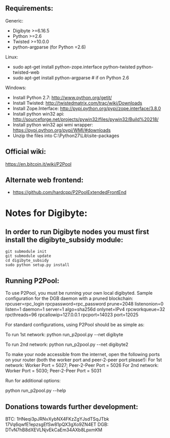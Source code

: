 Requirements:
-------------------------
Generic:
* Digibyte >=6.16.5
* Python >=2.6
* Twisted >=10.0.0
* python-argparse (for Python =2.6)

Linux:
* sudo apt-get install python-zope.interface python-twisted python-twisted-web
* sudo apt-get install python-argparse # if on Python 2.6

Windows:
* Install Python 2.7: http://www.python.org/getit/
* Install Twisted: http://twistedmatrix.com/trac/wiki/Downloads
* Install Zope.Interface: http://pypi.python.org/pypi/zope.interface/3.8.0
* Install python win32 api: http://sourceforge.net/projects/pywin32/files/pywin32/Build%20218/
* Install python win32 api wmi wrapper: https://pypi.python.org/pypi/WMI/#downloads
* Unzip the files into C:\Python27\Lib\site-packages

Official wiki:
-------------------------
https://en.bitcoin.it/wiki/P2Pool

Alternate web frontend:
-------------------------
* https://github.com/hardcpp/P2PoolExtendedFrontEnd

Notes for Digibyte:
=========================
In order to run Digibyte nodes you must first install the digibyte_subsidy module:
-------------------------
    git submodule init
    git submodule update
    cd digibyte_subsidy
    sudo python setup.py install

Running P2Pool:
-------------------------
To use P2Pool, you must be running your own local digibyted.
Sample configuration for the DGB daemon with a pruned blockchain:
    rpcuser=rpc_login
    rpcpassword=rpc_password
    prune=2048
    listenonion=0
    listen=1
    daemon=1
    server=1
    algo=sha256d
    onlynet=IPv4
    rpcworkqueue=32
    rpcthreads=96
    rpcallowip=127.0.0.1
    rpcport=14023
    port=12025

For standard configurations, using P2Pool should be as simple as:

To run 1st network:
    python run_p2pool.py --net digibyte

To run 2nd network:
    python run_p2pool.py --net digibyte2

To make your node accessible from the internet, open the following ports on your router (both the worker port and peer-2-peer port please!):
For 1st network:
    Worker Port = 5027; Peer-2-Peer Port = 5026
For 2nd network:
    Worker Port = 5030; Peer-2-Peer Port = 5031

Run for additional options:

python run_p2pool.py --help

Donations towards further development:
-------------------------
BTC: 1HNeqi3pJRNvXybNX4FKzZgYJsdTSqJTbk 17Vq6qwfE1epzsgEfSw81pQX3gXo9ZN4ET
DGB: DTvN7hB8dXEVLNjvEkCaEm34AXb8LpxmKM
